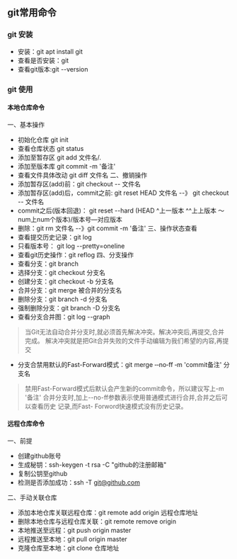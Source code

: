 ## git常用命令

### git 安装
- 安装：git apt install git 
- 查看是否安装：git
- 查看git版本:git --version 

### git 使用

#### 本地仓库命令
一、基本操作
- 初始化仓库 git init
- 查看仓库状态 git status
- 添加至暂存区 git add 文件名/.
- 添加至版本库 git commit -m '备注'
- 查看文件具体改动 git diff 文件名
二、撤销操作
- 添加暂存区(add)前：git checkout -- 文件名
- 添加暂存区(add)后，commit之前: git reset HEAD 文件名 --》 git checkout -- 文件名
- commit之后(版本回退)： git reset --hard (HEAD ^上一版本 ^^上上版本 ～num上num个版本)/版本号—对应版本
- 删除：git rm 文件名 --》git commit -m '备注' 
三、操作状态查看
- 查看提交历史记录：git log
- 只看版本号： git log --pretty=oneline
- 查看git历史操作：git reflog
四、分支操作
- 查看分支：git branch
- 选择分支：git checkout 分支名
- 创建分支：git checkout -b 分支名
- 合并分支：git merge 被合并的分支名
- 删除分支：git branch -d 分支名
- 强制删除分支：git branch -D 分支名
- 查看分支合并图：git log --graph
> 当Git无法自动合并分支时,就必须首先解决冲突。解决冲突后,再提交,合并完成。
> 解决冲突就是把Git合并失败的文件手动编辑为我们希望的内容,再提交

- 分支合禁用默认的Fast-Forward模式：git merge ‐‐no‐ff ‐m 'commit备注' 分支名
> 禁用Fast-Forward模式后默认会产生新的commit命令，所以建议写上-m '备注'
> 合并分支时,加上--no-ff参数表示使用普通模式进行合并,合并之后可以查看历史 记录,而Fast-
Forword快速模式没有历史记录。

#### 远程仓库命令
一、前提
- 创建github账号
- 生成秘钥：ssh-keygen -t rsa -C "github的注册邮箱"
- 复制公钥至github
- 检测是否添加成功：ssh -T git@github.com

二、手动关联仓库

- 添加本地仓库关联远程仓库：git remote add origin 远程仓库地址
- 删除本地仓库与远程仓库关联：git remote remove origin 
- 本地推送至远程：git push origin master
- 远程推送至本地：git pull origin master
- 克隆仓库至本地：git clone 仓库地址


